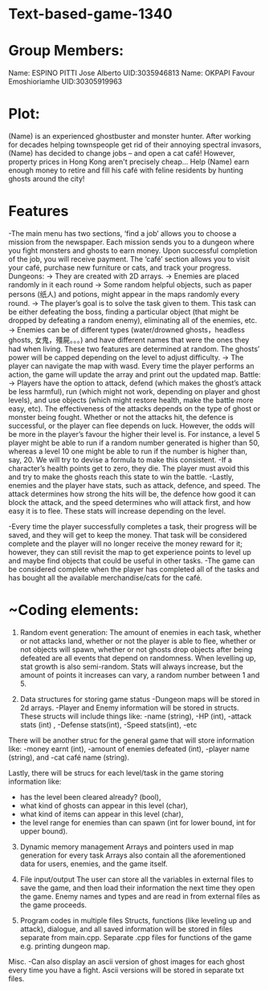 # Text-based-game-1340

# Group Members:
Name: ESPINO PITTI Jose Alberto UID:3035946813
Name: OKPAPI Favour Emoshioriamhe UID:30305919963
# Plot:
(Name) is an experienced ghostbuster and monster hunter. After working for decades helping townspeople get rid of their annoying spectral invasors, (Name) has decided to change jobs – and open a cat café! However, property prices in Hong Kong aren't precisely cheap... Help (Name) earn enough money to retire and fill his café with feline residents by hunting ghosts around the city!

# Features 
-The main menu has two sections, ‘find a job’ allows you to choose a mission from the newspaper. Each mission sends you to a dungeon where you fight monsters and ghosts to earn money. Upon successful completion of the job, you will receive payment. The ‘café’ section allows you to visit your café, purchase new furniture or cats, and track your progress. 
Dungeons: 
→ They are created with 2D arrays.
→ Enemies are placed randomly in it each round
→ Some random helpful objects, such as paper persons (纸人) and potions, might appear in the maps randomly every round.
→ The player’s goal is to solve the task given to them. This task can be either defeating the boss, finding a particular object (that might be dropped by defeating a random enemy), eliminating all of the enemies, etc. 
→ Enemies can be of different types (water/drowned ghosts，headless ghosts, 女鬼，殭屍。。。) and have different names that were the ones they had when living. These two features are determined at random. The ghosts’ power will be capped depending on the level to adjust difficulty. 
→ The player can navigate the map with wasd. Every time the player performs an action, the game will update the array and print out the updated map. 
Battle:
→ Players have the option to attack, defend (which makes the ghost’s attack be less harmful), run (which might not work, depending on player and ghost levels), and use objects (which might restore health, make the battle more easy, etc). 
The effectiveness of the attacks depends on the type of ghost or monster being fought. 
Whether or not the attacks hit, the defence is successful, or the player can flee depends on luck. However, the odds will be more in the player’s favour the higher their level is. For instance, a level 5 player might be able to run if a random number generated is higher than 50, whereas a level 10 one might be able to run if the number is higher than, say, 20. We will try to devise a formula to make this consistent. 
-If a character’s health points get to zero, they die. The player must avoid this and try to make the ghosts reach this state to win the battle. 
-Lastly, enemies and the player have stats, such as attack, defence, and speed. The attack determines how strong the hits will be, the defence how good it can block the attack, and the speed determines who will attack first, and how easy it is to flee. These stats will increase depending on the level.

-Every time the player successfully completes a task, their progress will be saved, and they will get to keep the money. That task will be considered complete and the player will no longer receive the money reward for it; however, they can still revisit the map to get experience points to level up and maybe find objects that could be useful in other tasks. 
-The game can be considered complete when the player has completed all of the tasks and has bought all the available merchandise/cats for the café.



# ~Coding elements:
1. Random event generation:
The amount of enemies in each task, whether or not attacks land, whether or not the player is able to flee, whether or not objects will spawn, whether or not ghosts drop objects after being defeated are all events that depend on randomness. 
When levelling up, stat growth is also semi-random. Stats will always increase, but the amount of points it increases can vary, a random number between 1 and 5.

2. Data structures for storing game status
-Dungeon maps will be stored in 2d arrays.
-Player and Enemy information will be stored in structs. These structs will include things like:
-name (string),
-HP (int),
-attack stats (int) ,
-Defense stats(int),
-Speed stats(int),
-etc

There will be another struc for the general game that will store information like:
-money earnt (int),
-amount of enemies defeated (int), 
-player name (string), and
-cat café name (string).

Lastly, there will be strucs for each level/task in the game storing information like:
- has the level been cleared already? (bool),
- what kind of ghosts can appear in this level (char),
- what kind of items can appear in this level (char),
- the level range for enemies than can spawn (int for lower bound, int for upper bound).


3. Dynamic memory management
Arrays and pointers used in map generation for every task
Arrays also contain all the aforementioned data for users, enemies, and the game itself.


4. File input/output
The user can store all the variables in external files to save the game, and then load their information the next time they open the game.
Enemy names and types and are read in from external files as the game proceeds.

5. Program codes in multiple files
Structs, functions (like leveling up and attack), dialogue, and all saved information will be stored in files separate from main.cpp.
Separate .cpp files for functions of the game e.g. printing dungeon map.

 
 Misc.
-Can also display an ascii version of ghost images for each ghost every time you have a fight. Ascii versions will be stored in separate txt files. 
